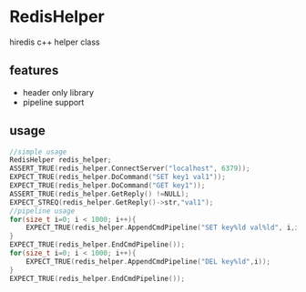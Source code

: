 # RedisHelper
hiredis c++ helper class

## features 
- header only library 
- pipeline support 

## usage
```cpp
//simple usage
RedisHelper redis_helper;
ASSERT_TRUE(redis_helper.ConnectServer("localhost", 6379));
EXPECT_TRUE(redis_helper.DoCommand("SET key1 val1"));
EXPECT_TRUE(redis_helper.DoCommand("GET key1"));
ASSERT_TRUE(redis_helper.GetReply() !=NULL);
EXPECT_STREQ(redis_helper.GetReply()->str,"val1");
//pipeline usage
for(size_t i=0; i < 1000; i++){    
    EXPECT_TRUE(redis_helper.AppendCmdPipeline("SET key%ld val%ld", i,i));
}
EXPECT_TRUE(redis_helper.EndCmdPipeline());
for(size_t i=0; i < 1000; i++){    
    EXPECT_TRUE(redis_helper.AppendCmdPipeline("DEL key%ld",i));
}
EXPECT_TRUE(redis_helper.EndCmdPipeline());
```
